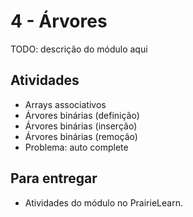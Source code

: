 # 4 - Árvores

TODO: descrição do módulo aqui

## Atividades

- Arrays associativos
- Árvores binárias (definição)
- Árvores binárias (inserção)
- Árvores binárias (remoção)
- Problema: auto complete

## Para entregar

- Atividades do módulo no PrairieLearn.
